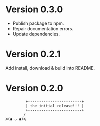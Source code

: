 # Version 0.3.0

- Publish package to npm.
- Repair documentation errors.
- Update dependencies.

# Version 0.2.1

Add install, download & build into README.

# Version 0.2.0

```text
         +------------------------+
         | the initial release!!! |
         +------------------------+
        /
≽(◕ ᴗ ◕)≼
```
